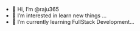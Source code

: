 - 👋 Hi, I’m @raju365
- 👀 I’m interested in learn new things ...
- 🌱 I’m currently learning FullStack Development...
<!---
raju365/raju365 is a ✨ special ✨ repository because its `README.md` (this file) appears on your GitHub profile.
You can click the Preview link to take a look at your changes.
--->
